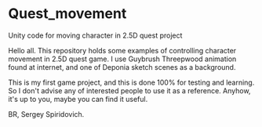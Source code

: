 # Quest_movement
Unity code for moving character in 2.5D quest project

Hello all.
This repository holds some examples of controlling character movement in 2.5D quest game. 
I use Guybrush Threepwood animation found at internet, and one of Deponia sketch scenes as a background.

This is my first game project, and this is done 100% for testing and learning. 
So I don't advise any of interested people to use it as a reference. Anyhow, it's up to you, maybe you can find it useful. 

BR, Sergey Spiridovich.
